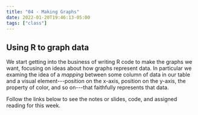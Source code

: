 ```yaml
---
title: "04 - Making Graphs"
date: 2022-01-20T19:46:13-05:00
tags: ["class"]
---
```



## Using R to graph data

We start getting into the business of writing R code to make the graphs we want, focusing on ideas about how graphs represent data. In particular we examing the idea of a _mapping_ between some column of data in our table and a visual element---position on the x-axis, position on the y-axis, the property of color, and so on---that faithfully represents that data.


Follow the links below to see the notes or slides, code, and assigned reading for this week.

